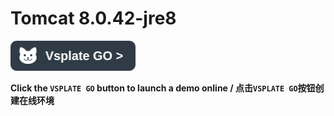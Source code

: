 # Tomcat 8.0.42-jre8

<a href="https://www.vsplate.com/?docker-compose=https://github.com/vsplate/dcenvs/tomcat/8.0.42-jre8"><img alt="VSPLATE GO" src="https://raw.githubusercontent.com/vsplate/images/master/vsgo_btn.png" width="200px"></a>

**Click the `VSPLATE GO` button to launch a demo online / 点击`VSPLATE GO`按钮创建在线环境**